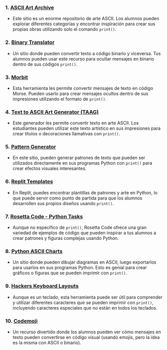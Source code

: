 ### 1. **[ASCII Art Archive](https://www.asciiart.eu/)**
   - Este sitio es un enorme repositorio de arte ASCII. Los alumnos pueden explorar diferentes categorías y encontrar inspiración para crear sus propias obras utilizando solo el comando `print()`.

### 2. **[Binary Translator](https://www.rapidtables.com/convert/number/binary-to-ascii.html)**
   - Un sitio donde pueden convertir texto a código binario y viceversa. Tus alumnos pueden usar este recurso para ocultar mensajes en binario dentro de sus códigos `print()`.

### 3. **[Morbit](https://morsecode.world/international/translator.html)**
   - Esta herramienta les permite convertir mensajes de texto en código Morse. Pueden usarlo para crear mensajes ocultos dentro de sus impresiones utilizando el formato de `print()`.

### 4. **[Text to ASCII Art Generator (TAAG)](https://patorjk.com/software/taag/)**
   - Este generador les permite convertir texto en arte ASCII. Los estudiantes pueden utilizar este texto artístico en sus impresiones para crear títulos o decoraciones llamativas con `print()`.

### 5. **[Pattern Generator](https://www.dcode.fr/text-pattern-generator)**
   - En este sitio, pueden generar patrones de texto que pueden ser utilizados directamente en sus programas Python con `print()` para crear efectos visuales interesantes.

### 6. **[Replit Templates](https://replit.com/@templates/Python-Patterns)**
   - En Replit, puedes encontrar plantillas de patrones y arte en Python, lo que puede servir como punto de partida para que los alumnos desarrollen sus propios diseños usando `print()`.

### 7. **[Rosetta Code - Python Tasks](http://rosettacode.org/wiki/Category:Python)**
   - Aunque no específico de `print()`, Rosetta Code ofrece una gran variedad de ejemplos de código que pueden inspirar a tus alumnos a crear patrones y figuras complejas usando Python.

### 8. **[Python ASCII Charts](https://www.asciiflow.com/)**
   - Un sitio donde pueden dibujar diagramas en ASCII, luego exportarlos para usarlos en sus programas Python. Esto es genial para crear gráficos o figuras que se pueden imprimir con `print()`.

### 9. **[Hackers Keyboard Layouts](https://www.hackerskeyboard.org/)**
   - Aunque es un teclado, esta herramienta puede ser útil para comprender y utilizar diferentes caracteres que se pueden imprimir con `print()`, incluyendo caracteres especiales que no están en todos los teclados.

### 10. **[Codemoji](https://www.codemoji.com/)**
   - Un recurso divertido donde los alumnos pueden ver cómo mensajes en texto pueden convertirse en código visual (usando emojis, pero la idea es la misma con ASCII o binario).
